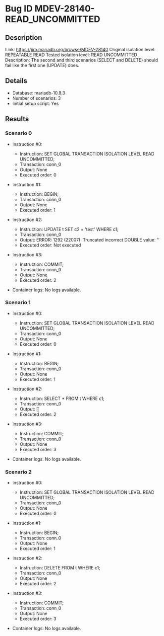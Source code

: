 # Bug ID MDEV-28140-READ_UNCOMMITTED

## Description

Link:                     https://jira.mariadb.org/browse/MDEV-28140
Original isolation level: REPEATABLE READ
Tested isolation level:   READ UNCOMMITTED
Description:              The second and third scenarios (SELECT and DELETE) should fail like the first one (UPDATE) does.


## Details
 * Database: mariadb-10.8.3
 * Number of scenarios: 3
 * Initial setup script: Yes

## Results
### Scenario 0
 * Instruction #0:
     - Instruction:  SET GLOBAL TRANSACTION ISOLATION LEVEL READ UNCOMMITTED;
     - Transaction: conn_0
     - Output: None
     - Executed order: 0
 * Instruction #1:
     - Instruction:  BEGIN;
     - Transaction: conn_0
     - Output: None
     - Executed order: 1
 * Instruction #2:
     - Instruction:  UPDATE t SET c2 = 'test' WHERE c1;
     - Transaction: conn_0
     - Output: ERROR: 1292 (22007): Truncated incorrect DOUBLE value: ''
     - Executed order: Not executed
 * Instruction #3:
     - Instruction:  COMMIT;
     - Transaction: conn_0
     - Output: None
     - Executed order: 2

 * Container logs:
   No logs available.

### Scenario 1
 * Instruction #0:
     - Instruction:  SET GLOBAL TRANSACTION ISOLATION LEVEL READ UNCOMMITTED;
     - Transaction: conn_0
     - Output: None
     - Executed order: 0
 * Instruction #1:
     - Instruction:  BEGIN;
     - Transaction: conn_0
     - Output: None
     - Executed order: 1
 * Instruction #2:
     - Instruction:  SELECT * FROM t WHERE c1;
     - Transaction: conn_0
     - Output: []
     - Executed order: 2
 * Instruction #3:
     - Instruction:  COMMIT;
     - Transaction: conn_0
     - Output: None
     - Executed order: 3

 * Container logs:
   No logs available.

### Scenario 2
 * Instruction #0:
     - Instruction:  SET GLOBAL TRANSACTION ISOLATION LEVEL READ UNCOMMITTED;
     - Transaction: conn_0
     - Output: None
     - Executed order: 0
 * Instruction #1:
     - Instruction:  BEGIN;
     - Transaction: conn_0
     - Output: None
     - Executed order: 1
 * Instruction #2:
     - Instruction:  DELETE FROM t WHERE c1;
     - Transaction: conn_0
     - Output: None
     - Executed order: 2
 * Instruction #3:
     - Instruction:  COMMIT;
     - Transaction: conn_0
     - Output: None
     - Executed order: 3

 * Container logs:
   No logs available.
